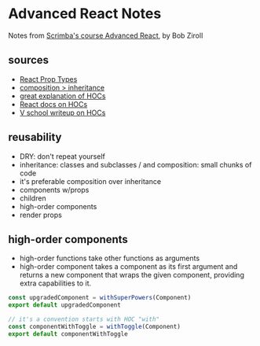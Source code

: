 # Advanced React Notes

Notes from [Scrimba's course Advanced React](https://scrimba.com/learn/react), by Bob Ziroll

## sources

+ [React Prop Types](https://reactjs.org/docs/typechecking-with-proptypes.html#proptypes)
+ [composition > inheritance](https://www.youtube.com/watch?v=wfMtDGfHWpA)
+ [great explanation of HOCs](https://www.richardkotze.com/coding/understanding-higher-order-components)
+ [React docs on HOCs](https://reactjs.org/docs/higher-order-components.html)
+ [V school writeup on HOCs](https://coursework.vschool.io/hocs/)

## reusability

+ DRY: don't repeat yourself
+ inheritance: classes and subclasses / and composition: small chunks of code
+ it's preferable composition over inheritance
+ components w/props
+ children
+ high-order components
+ render props

## high-order components

+ high-order functions take other functions as arguments
+ high-order component takes a component as its first argument and returns a new component that wraps the given component, providing extra capabilities to it.

```js
const upgradedComponent = withSuperPowers(Component)
export default upgradedComponent

// it's a convention starts with HOC "with"
const componentWithToggle = withToggle(Component)
export default componentWithToggle
```
